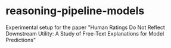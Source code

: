 # reasoning-pipeline-models
Experimental setup for the paper "Human Ratings Do Not Reflect Downstream Utility: A Study of Free-Text Explanations for Model Predictions" 
